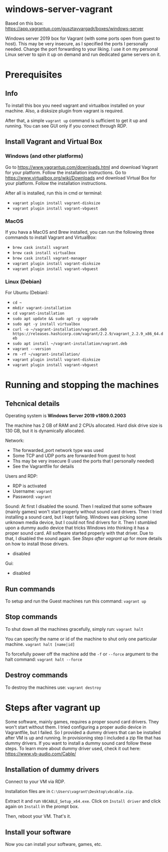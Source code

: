 # windows-server-vagrant
Based on this box: https://app.vagrantup.com/gusztavvargadr/boxes/windows-server

Windows server 2019 box for Vagrant (with some ports open from guest to host). This may be very insecure, as I specified the ports I personally needed. Change the port forwarding to your liking. I use it on my personal Linux server to spin it up on demand and run dedicated game servers on it.

# Prerequisites
## Info
To install this box you need vagrant and virtualbox installed on your machine. Also, a disksize plugin from vagrant is required.

After that, a simple `vagrant up` command is sufficient to get it up and running. You can see GUI only if you connect through RDP.

## Install Vagrant and Virtual Box
### Windows (and other platforms)
Go to https://www.vagrantup.com/downloads.html and download Vagrant for your platform. Follow the installation instructions.
Go to https://www.virtualbox.org/wiki/Downloads and download Virtual Box for your platform. Follow the installation instructions.

After all is installed, run this in cmd or terminal:
- `vagrant plugin install vagrant-disksize`
- `vagrant plugin install vagrant-vbguest`

### MacOS
If you hava a MacOS and Brew installed, you can run the following three commands to install Vagrant and VirtualBox:
- `brew cask install vagrant`
- `brew cask install virtualbox`
- `brew cask install vagrant-manager`
- `vagrant plugin install vagrant-disksize`
- `vagrant plugin install vagrant-vbguest`

### Linux (Debian)
For Ubuntu (Debian):
- `cd ~`
- `mkdir vagrant-installation`
- `cd vagrant-installation`
- `sudo apt update && sudo apt -y upgrade`
- `sudo apt -y install virtualbox`
- `curl -o ~/vagrant-installation/vagrant.deb https://releases.hashicorp.com/vagrant/2.2.9/vagrant_2.2.9_x86_64.deb`
- `sudo apt install ~/vagrant-installation/vagrant.deb`
- `vagrant --version`
- `rm -rf ~/vagrant-installation/`
- `vagrant plugin install vagrant-disksize`
- `vagrant plugin install vagrant-vbguest`

# Running and stopping the machines
## Tehcnical details
Operating system is **Windows Server 2019 v1809.0.2003**

The machine has 2 GB of RAM and 2 CPUs allocated. Hard disk drive size is 130 GB, but it is dynamically allocated.

Network:
- The forwarded_port network type was used
- Some TCP and UDP ports are forwarded from guest to host
- Ths may be very insecure (I used the ports that I personally needed)
- See the Vagrantfile for details

Users and RDP:
- RDP is activated
- Username: `vagrant`
- Password: `vagrant`

Sound:
At first I disabled the sound. Then I realized that some software (mainly games) won't start properly without sound card drivers.
Then I tried installing a sound card, but I kept failing. Windows was picking some unknown media device, but I could not find drivers for it.
Then I stumbled upon a dummy audio device that tricks Windows into thinking it has a proper sound card. All software started properly with that driver.
Due to that, I disabled the sound again. See _Steps after vagrant up_ for more details on how to install those drivers.
- disabled

Gui:
- disabled

## Run commands
To setup and run the Guest machines run this command:
`vagrant up`

## Stop commands
To shut down all the machines gracefully, simply run:
`vagrant halt`

You can specify the name or id of the machine to shut only one particular machine.
`vagrant halt [name|id]`

To forcefully power off the machine add the `-f` or `--force` argument to the halt command:
`vagrant halt --force`

## Destroy commands
To destroy the machines use:
`vagrant destroy`

# Steps after vagrant up
Some software, mainly games, requires a proper sound card drivers. They won't start without them.
I tried configuring a proper audio device in Vagrantfile, but I failed. So I provided a dummy drivers that can be installed after VM is up and running.
In provisioning step I included a zip file that has dummy drivers.
If you want to install a dummy sound card follow these steps.
To learn more about dummy driver used, check it out here: https://www.vb-audio.com/Cable/

## Installation of dummy drivers
Connect to your VM via RDP.

Installation files are in `C:\Users\vagrant\Desktop\vbcable.zip`.

Extract it and run `VBCABLE_Setup_x64.exe`. Click on `Install driver` and click again on `Install` in the prompt box.

Then, reboot your VM. That's it.


## Install your software
Now you can install your software, games, etc.
